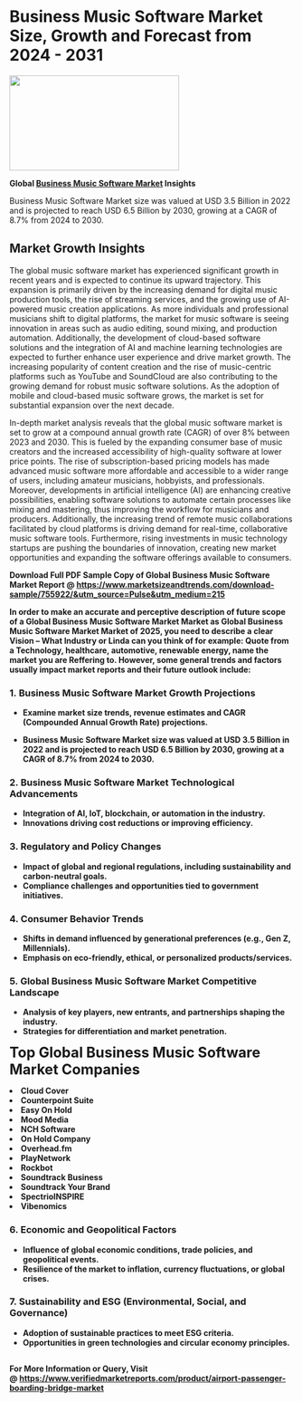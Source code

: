 <H1>Business Music Software Market Size, Growth and Forecast from 2024 - 2031</H1><img class="aligncenter size-medium wp-image-584254" src="https://thirdeyenews.in/wp-content/uploads/2024/09/Global-Market-Research-300x168.jpeg" alt="" width="300" height="168" /><p><strong>Global&nbsp;<a href="https://www.marketsizeandtrends.com/download-sample/755922/&amp;utm_source=Pulse&amp;utm_medium=215">Business Music Software Market</a> Insights</strong></p><p>Business Music Software Market size was valued at USD 3.5 Billion in 2022 and is projected to reach USD 6.5 Billion by 2030, growing at a CAGR of 8.7% from 2024 to 2030.</p><p><h2>Market Growth Insights</h2> <p>The global music software market has experienced significant growth in recent years and is expected to continue its upward trajectory. This expansion is primarily driven by the increasing demand for digital music production tools, the rise of streaming services, and the growing use of AI-powered music creation applications. As more individuals and professional musicians shift to digital platforms, the market for music software is seeing innovation in areas such as audio editing, sound mixing, and production automation. Additionally, the development of cloud-based software solutions and the integration of AI and machine learning technologies are expected to further enhance user experience and drive market growth. The increasing popularity of content creation and the rise of music-centric platforms such as YouTube and SoundCloud are also contributing to the growing demand for robust music software solutions. As the adoption of mobile and cloud-based music software grows, the market is set for substantial expansion over the next decade.</p> <p><strong></strong></p> <p>In-depth market analysis reveals that the global music software market is set to grow at a compound annual growth rate (CAGR) of over 8% between 2023 and 2030. This is fueled by the expanding consumer base of music creators and the increased accessibility of high-quality software at lower price points. The rise of subscription-based pricing models has made advanced music software more affordable and accessible to a wider range of users, including amateur musicians, hobbyists, and professionals. Moreover, developments in artificial intelligence (AI) are enhancing creative possibilities, enabling software solutions to automate certain processes like mixing and mastering, thus improving the workflow for musicians and producers. Additionally, the increasing trend of remote music collaborations facilitated by cloud platforms is driving demand for real-time, collaborative music software tools. Furthermore, rising investments in music technology startups are pushing the boundaries of innovation, creating new market opportunities and expanding the software offerings available to consumers.</p> <p><strong></p><p><span class=""><strong>Download Full PDF Sample Copy of Global Business Music Software Market Report</strong> @ <a href="https://www.marketsizeandtrends.com/download-sample/755922/&amp;utm_source=Pulse&amp;utm_medium=215" target="_blank">https://www.marketsizeandtrends.com/download-sample/755922/&amp;utm_source=Pulse&amp;utm_medium=215</a></span></p><p>In order to make an accurate and perceptive description of future scope of a Global&nbsp;Business Music Software Market Market as Global&nbsp;Business Music Software Market Market of 2025, you need to describe a clear Vision &ndash; What Industry or Linda can you think of for example: Quote from a Technology, healthcare, automotive, renewable energy, name the market you are Reffering to. However, some general trends and factors usually impact market reports and their future outlook include:</p><h3>1.&nbsp;<strong>Business Music Software Market Growth Projections</strong></h3><ul><li>Examine market size trends, revenue estimates and CAGR (Compounded Annual Growth Rate) projections.</li><li><p>Business Music Software Market size was valued at USD 3.5 Billion in 2022 and is projected to reach USD 6.5 Billion by 2030, growing at a CAGR of 8.7% from 2024 to 2030.</p></li></ul><h3>2.&nbsp;<strong>Business Music Software Market Technological Advancements</strong></h3><ul><li>Integration of AI, IoT, blockchain, or automation in the industry.</li><li>Innovations driving cost reductions or improving efficiency.</li></ul><h3>3.&nbsp;<strong>Regulatory and Policy Changes</strong></h3><ul><li>Impact of global and regional regulations, including sustainability and carbon-neutral goals.</li><li>Compliance challenges and opportunities tied to government initiatives.</li></ul><h3>4.&nbsp;<strong>Consumer Behavior Trends</strong></h3><ul><li>Shifts in demand influenced by generational preferences (e.g., Gen Z, Millennials).</li><li>Emphasis on eco-friendly, ethical, or personalized products/services.</li></ul><h3>5.&nbsp;<strong>Global Business Music Software Market Competitive Landscape</strong></h3><ul><li>Analysis of key players, new entrants, and partnerships shaping the industry.</li><li>Strategies for differentiation and market penetration.</li></ul><p data-pm-slice="1 1 []"><span style="color: inherit; font-family: inherit; font-size: 25px;">Top Global Business Music Software Market Companies</span></p><div class="" data-test-id=""><p><li>Cloud Cover</li><li> Counterpoint Suite</li><li> Easy On Hold</li><li> Mood Media</li><li> NCH Software</li><li> On Hold Company</li><li> Overhead.fm</li><li> PlayNetwork</li><li> Rockbot</li><li> Soundtrack Business</li><li> Soundtrack Your Brand</li><li> SpectrioINSPIRE</li><li> Vibenomics</li></p></div><h3>6.&nbsp;<strong>Economic and Geopolitical Factors</strong></h3><ul><li>Influence of global economic conditions, trade policies, and geopolitical events.</li><li>Resilience of the market to inflation, currency fluctuations, or global crises.</li></ul><h3>7.&nbsp;<strong>Sustainability and ESG (Environmental, Social, and Governance)</strong></h3><ul><li>Adoption of sustainable practices to meet ESG criteria.</li><li>Opportunities in green technologies and circular economy principles.</li></ul><h2><strong style="font-size: 14px;">For More Information or Query, Visit @&nbsp;</strong><a style="background-color: #ffffff; font-size: 14px;" href="https://www.marketsizeandtrends.com/report/business-music-software-market/" target="_blank">https://www.verifiedmarketreports.com/product/airport-passenger-boarding-bridge-market</a></h2>
